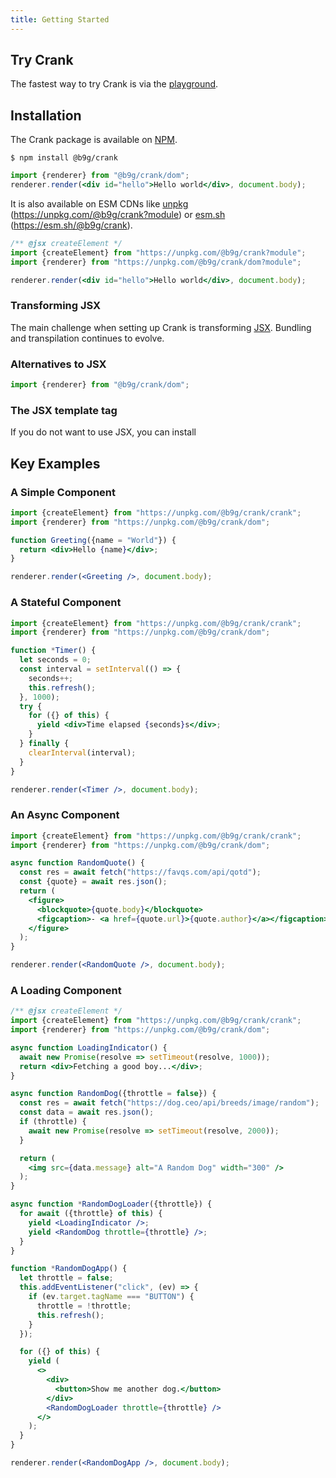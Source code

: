 ```yaml
---
title: Getting Started
---
```


## Try Crank
The fastest way to try Crank is via the [playground](/playground).

## Installation
The Crank package is available on [NPM](https://npmjs.org/@b9g/crank).

```shell
$ npm install @b9g/crank
```

```jsx
import {renderer} from "@b9g/crank/dom";
renderer.render(<div id="hello">Hello world</div>, document.body);
```

It is also available on ESM CDNs like [unpkg](https://unpkg.com) (https://unpkg.com/@b9g/crank?module) or [esm.sh](https://esm.sh) (https://esm.sh/@b9g/crank).

```jsx
/** @jsx createElement */
import {createElement} from "https://unpkg.com/@b9g/crank?module";
import {renderer} from "https://unpkg.com/@b9g/crank/dom?module";

renderer.render(<div id="hello">Hello world</div>, document.body);
```

### Transforming JSX

The main challenge when setting up Crank is transforming [JSX](https://facebook.github.io/jsx/). Bundling and transpilation continues to evolve.

### Alternatives to JSX

```jsx
import {renderer} from "@b9g/crank/dom";
```

### The JSX template tag
If you do not want to use JSX, you can install

## Key Examples
### A Simple Component
```jsx live
import {createElement} from "https://unpkg.com/@b9g/crank/crank";
import {renderer} from "https://unpkg.com/@b9g/crank/dom";

function Greeting({name = "World"}) {
  return <div>Hello {name}</div>;
}

renderer.render(<Greeting />, document.body);
```

### A Stateful Component
```jsx live
import {createElement} from "https://unpkg.com/@b9g/crank/crank";
import {renderer} from "https://unpkg.com/@b9g/crank/dom";

function *Timer() {
  let seconds = 0;
  const interval = setInterval(() => {
    seconds++;
    this.refresh();
  }, 1000);
  try {
    for ({} of this) {
      yield <div>Time elapsed {seconds}s</div>;
    }
  } finally {
    clearInterval(interval);
  }
}

renderer.render(<Timer />, document.body);
```

### An Async Component
```jsx live
import {createElement} from "https://unpkg.com/@b9g/crank/crank";
import {renderer} from "https://unpkg.com/@b9g/crank/dom";

async function RandomQuote() {
  const res = await fetch("https://favqs.com/api/qotd");
  const {quote} = await res.json();
  return (
    <figure>
      <blockquote>{quote.body}</blockquote>
      <figcaption>- <a href={quote.url}>{quote.author}</a></figcaption>
    </figure>
  );
}

renderer.render(<RandomQuote />, document.body);
```

### A Loading Component
```jsx live
/** @jsx createElement */
import {createElement} from "https://unpkg.com/@b9g/crank/crank";
import {renderer} from "https://unpkg.com/@b9g/crank/dom";

async function LoadingIndicator() {
  await new Promise(resolve => setTimeout(resolve, 1000));
  return <div>Fetching a good boy...</div>;
}

async function RandomDog({throttle = false}) {
  const res = await fetch("https://dog.ceo/api/breeds/image/random");
  const data = await res.json();
  if (throttle) {
    await new Promise(resolve => setTimeout(resolve, 2000));
  }

  return (
    <img src={data.message} alt="A Random Dog" width="300" />
  );
}

async function *RandomDogLoader({throttle}) {
  for await ({throttle} of this) {
    yield <LoadingIndicator />;
    yield <RandomDog throttle={throttle} />;
  }
}

function *RandomDogApp() {
  let throttle = false;
  this.addEventListener("click", (ev) => {
    if (ev.target.tagName === "BUTTON") {
      throttle = !throttle;
      this.refresh();
    }
  });

  for ({} of this) {
    yield (
      <>
        <div>
          <button>Show me another dog.</button>
        </div>
        <RandomDogLoader throttle={throttle} />
      </>
    );
  }
}

renderer.render(<RandomDogApp />, document.body);
```
